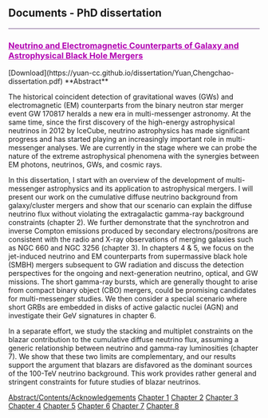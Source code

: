 ## Documents - PhD dissertation
<hr style="height:2px;border-width:0;color:gray;background-color:#B3A1BF">

 <h3 style="color:#B200B2;text-decoration: underline; font-weight: bold;">Neutrino and Electromagnetic Counterparts of Galaxy and Astrophysical Black Hole Mergers</h3>
 [Download](https://yuan-cc.github.io/dissertation/Yuan,Chengchao-dissertation.pdf)
 **Abstract**
 
The historical coincident detection of gravitational waves (GWs) and electromagnetic (EM) counterparts from the binary neutron star merger event GW 170817 heralds a new era in multi-messenger astronomy. At the same time, since the first discovery of the high-energy astrophysical neutrinos in 2012 by IceCube, neutrino astrophysics has made significant progress and has started playing an increasingly important role in multi-messenger analyses. We are currently in the stage where we can probe the nature of the extreme astrophysical phenomena with the synergies between EM photons, neutrinos, GWs, and cosmic rays. 

In this dissertation, I start with an overview of the development of multi-messenger astrophysics and its application to astrophysical mergers. I will present our work on the cumulative diffuse neutrino background from galaxy/cluster mergers and show that our scenario can explain the diffuse neutrino flux without violating the extragalactic gamma-ray background constraints (chapter 2). We further demonstrate that the synchrotron and inverse Compton emissions produced by secondary electrons/positrons are consistent with the radio and X-ray observations of merging galaxies such as NGC 660 and NGC 3256 (chapter 3). In chapters 4 & 5, we focus on the jet-induced neutrino and EM counterparts from supermassive black hole (SMBH) mergers subsequent to GW radiation and discuss the detection perspectives for the ongoing and next-generation neutrino, optical, and GW missions. The short gamma-ray bursts, which are generally thought to arise from compact binary object (CBO) mergers, could be promising candidates for multi-messenger studies. We then consider a special scenario where short GRBs are embedded in disks of active galactic nuclei (AGN) and investigate their GeV signatures in chapter 6.

In a separate effort, we study the stacking and multiplet constraints on the blazar contribution to the cumulative diffuse neutrino flux, assuming a generic relationship between neutrino and gamma-ray luminosities (chapter 7). We show that these two limits are complementary, and our results support the argument that blazars are disfavored as the dominant sources of the 100-TeV neutrino background. This work provides rather general and stringent constraints for future studies of blazar neutrinos. 

[Abstract/Contents/Acknowledgements](https://yuan-cc.github.io/dissertation/abstract.pdf)
[Chapter 1](https://yuan-cc.github.io/dissertation/chapter1.pdf)
[Chapter 2](https://yuan-cc.github.io/dissertation/chapter2.pdf)
[Chapter 3](https://yuan-cc.github.io/dissertation/chapter3.pdf)
[Chapter 4](https://yuan-cc.github.io/dissertation/chapter4.pdf)
[Chapter 5](https://yuan-cc.github.io/dissertation/chapter5.pdf)
[Chapter 6](https://yuan-cc.github.io/dissertation/chapter6.pdf)
[Chapter 7](https://yuan-cc.github.io/dissertation/chapter7.pdf)
[Chapter 8](https://yuan-cc.github.io/dissertation/chapter8.pdf)
